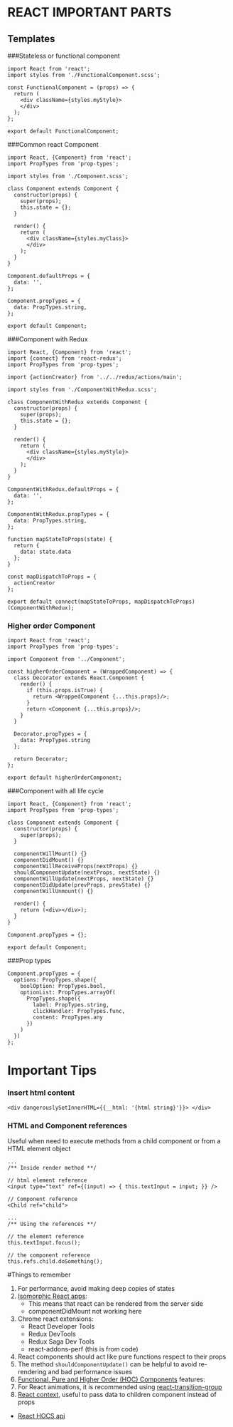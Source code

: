 # REACT IMPORTANT PARTS
## Templates

###Stateless or functional component
```react
import React from 'react';
import styles from './FunctionalComponent.scss';

const FunctionalComponent = (props) => {
  return (
    <div className={styles.myStyle}>
    </div>
  );
};

export default FunctionalComponent;
```

###Common react Component
```react
import React, {Component} from 'react';
import PropTypes from 'prop-types';

import styles from './Component.scss';

class Component extends Component {
  constructor(props) {
    super(props);
    this.state = {};
  }

  render() {
    return (
      <div className={styles.myClass}>
      </div>
    );
  }
}

Component.defaultProps = {
  data: '',
};

Component.propTypes = {
  data: PropTypes.string,
};

export default Component;
```

###Component with Redux
```react
import React, {Component} from 'react';
import {connect} from 'react-redux';
import PropTypes from 'prop-types';

import {actionCreator} from '../../redux/actions/main';

import styles from './ComponentWithRedux.scss';

class ComponentWithRedux extends Component {
  constructor(props) {
    super(props);
    this.state = {};
  }

  render() {
    return (
      <div className={styles.myStyle}>
      </div>
    );
  }
}

ComponentWithRedux.defaultProps = {
  data: '',
};

ComponentWithRedux.propTypes = {
  data: PropTypes.string,
};

function mapStateToProps(state) {
  return {
    data: state.data
  };
}

const mapDispatchToProps = {
  actionCreator
};

export default connect(mapStateToProps, mapDispatchToProps)(ComponentWithRedux);
```

### Higher order Component
```react
import React from 'react';
import PropTypes from 'prop-types';

import Component from '../Component';

const higherOrderComponent = (WrappedComponent) => {
  class Decorator extends React.Component {
    render() {
      if (this.props.isTrue) {
        return <WrappedComponent {...this.props}/>;
      }
      return <Component {...this.props}/>;
    }
  }

  Decorator.propTypes = {
    data: PropTypes.string
  };

  return Decorator;
};

export default higherOrderComponent;

```
###Component with all life cycle
```react
import React, {Component} from 'react';
import PropTypes from 'prop-types';

class Component extends Component {
  constructor(props) {
    super(props);
  }

  componentWillMount() {}
  componentDidMount() {}
  componentWillReceiveProps(nextProps) {}
  shouldComponentUpdate(nextProps, nextState) {}
  componentWillUpdate(nextProps, nextState) {}
  componentDidUpdate(prevProps, prevState) {}
  componentWillUnmount() {}

  render() {
    return (<div></div>);
  }
}

Component.propTypes = {};

export default Component;

```
###Prop types
```react
Component.propTypes = {
  options: PropTypes.shape({
    boolOption: PropTypes.bool,
    optionList: PropTypes.arrayOf(
      PropTypes.shape({
        label: PropTypes.string,
        clickHandler: PropTypes.func,
        content: PropTypes.any
      })
    )
  })
};
```
# Important Tips
### Insert html content
```react
<div dangerouslySetInnerHTML={{__html: '{html string}'}}> </div>
```

### HTML and Component references
Useful when need to execute methods from a child component or from a HTML element object
```react
...
/** Inside render method **/

// html element reference
<input type="text" ref={(input) => { this.textInput = input; }} />

// Component reference
<Child ref="child">

...
/** Using the references **/

// the element reference
this.textInput.focus();

// the component reference
this.refs.child.doSomething();
```
#Things to remember
1. For performance, avoid making deep copies of states
2. [Isomorphic React apps](https://reactjs.org/docs/react-dom-server.html):
    - This means that react can be rendered from the server side
    - componentDidMount not working here
3. Chrome react extensions:
    - React Developer Tools
    - Redux DevTools
    - Redux Saga Dev Tools
    - react-addons-perf (this is from code)
4. React components should act like pure functions respect to their props
5. The method `shouldComponentUpdate()` can be helpful to avoid re-rendering and bad performance issues
6. [Functional, Pure and Higher Order (HOC) Components](https://logrocket.com/blog/pure-functional-components/#pure-functional-components) features:
7. For React animations, it is recommended using [react-transition-group](https://reactcommunity.org/react-transition-group/)
8. [React context](https://reactjs.org/docs/context.html), useful to pass data to children component instead of props

- [React HOCS api](https://reactjs.org/docs/hooks-state.html)
